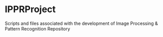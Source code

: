 # IPPRProject
Scripts and files associated with the development of Image Processing &amp; Pattern Recognition Repository
